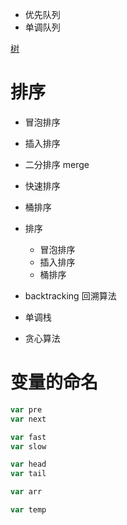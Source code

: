 - 优先队列
- 单调队列


[树](https://leetcode-cn.com/tag/tree/)

# 排序

- 冒泡排序
- 插入排序
- 二分排序 merge
- 快速排序
- 桶排序

- 排序
  - 冒泡排序
  - 插入排序
  - 桶排序
- backtracking 回溯算法
- 单调栈
- 贪心算法

# 变量的命名

```javascript
var pre
var next

var fast
var slow

var head
var tail

var arr

var temp
```
